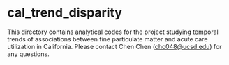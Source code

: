 # cal_trend_disparity
This directory contains analytical codes for the project studying temporal trends of associations between fine particulate matter and acute care utilization in California. Please contact Chen Chen (chc048@ucsd.edu) for any questions.
